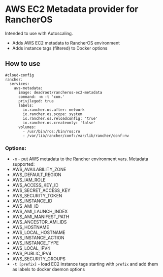 # AWS EC2 Metadata provider for RancherOS

Intended to use with Autoscaling.
- Adds AWS EC2 metadata to RancherOS environment
- Adds instance tags (filtered) to Docker options

## How to use

```
#cloud-config
rancher:
  services:
    aws-metadata:
      image: deadroot/rancheros-ec2-metadata
      command: -m -t 'com.'
      privileged: true
      labels:
        io.rancher.os.after: network
        io.rancher.os.scope: system
        io.rancher.os.reloadconfig: 'true'
        io.rancher.os.createonly: 'false'
      volumes:
        - /usr/bin/ros:/bin/ros:ro
        - /var/lib/rancher/conf:/var/lib/rancher/conf:rw
```

### Options:
* `-m` - put AWS metadata to the Rancher environment vars. Metadata supported:
 * AWS_AVAILABILITY_ZONE
 * AWS_DEFAULT_REGION
 * AWS_IAM_ROLE
 * AWS_ACCESS_KEY_ID
 * AWS_SECRET_ACCESS_KEY
 * AWS_SECURITY_TOKEN
 * AWS_INSTANCE_ID
 * AWS_AMI_ID
 * AWS_AMI_LAUNCH_INDEX
 * AWS_AMI_MANIFEST_PATH
 * AWS_ANCESTOR_AMI_IDS
 * AWS_HOSTNAME
 * AWS_LOCAL_HOSTNAME
 * AWS_INSTANCE_ACTION
 * AWS_INSTANCE_TYPE
 * AWS_LOCAL_IPV4
 * AWS_PUBLIC_IPV4
 * AWS_SECURITY_GROUPS
* `-t [prefix]` - load EC2 instance tags starting with `prefix` and add them as labels to docker daemon options
